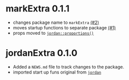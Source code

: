# markExtra 0.1.1

* changes package name to `markExtra` [(#2)](github.com/jmbarbone/markExtra/issues/2)
* moves startup functions to separate package [(#1)](github.com/jmbarbone/markExtra/issues/1)
* props moved to [`jordan::proportions()`](https://github.com/jmbarbone/mark/blob/main/R/counts.R)

# jordanExtra 0.1.0

* Added a `NEWS.md` file to track changes to the package.
* imported start up funs original from [`jordan`](github.com/jmbarbone/mark)
